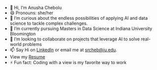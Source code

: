 - 👋 Hi, I’m Anusha Chebolu
- 😄 Pronouns: she/her
- 👀 I’m curious about the endless possibilities of applying AI and data science to tackle complex challenges.
- 🌱 I’m currently pursuing Masters in Data Science at Indiana University Bloomington
- 💞️ I’m looking to collaborate on projects that leverage AI to solve real-world problems
- 📫 Say Hi on [LinkedIn](https://www.linkedin.com/in/anusha-chebolu/) or email me at srcheb@iu.edu.
- View my [Resume](https://shorturl.at/nn7PG)
- ⚡ Fun fact: Coding with a view is my favorite way to work
<!---
anusha-chebolu/anusha-chebolu is a ✨ special ✨ repository because its `README.md` (this file) appears on your GitHub profile.
You can click the Preview link to take a look at your changes.
--->
